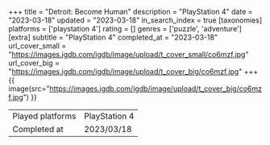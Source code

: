 +++
title = "Detroit: Become Human"
description = "PlayStation 4"
date = "2023-03-18"
updated = "2023-03-18"
in_search_index = true
[taxonomies]
platforms = ['playstation 4']
rating = []
genres = ['puzzle', 'adventure']
[extra]
subtitle = "PlayStation 4"
completed_at = "2023-03-18"
url_cover_small = "https://images.igdb.com/igdb/image/upload/t_cover_small/co6mzf.jpg"
url_cover_big = "https://images.igdb.com/igdb/image/upload/t_cover_big/co6mzf.jpg"
+++
{{ image(src="https://images.igdb.com/igdb/image/upload/t_cover_big/co6mzf.jpg") }}

|              |            |
| ------------ | ---------- |
| Played platforms    | PlayStation 4 |
| Completed at | 2023/03/18 |


